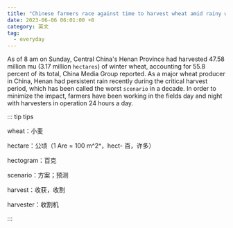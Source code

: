 ```yaml
---
title: "Chinese farmers race against time to harvest wheat amid rainy weather"
date: 2023-06-06 06:01:00 +8
category: 英文
tag:
  - everyday
---
```


As of 8 am on Sunday, Central China's Henan Province had harvested 47.58 million mu (3.17 million `hectares`) of winter wheat, accounting for 55.8 percent of its total, China Media Group reported. As a major wheat producer in China, Henan had persistent rain recently during the critical harvest period, which has been called the worst `scenario` in a decade. In order to minimize the impact, farmers have been working in the fields day and night with harvesters in operation 24 hours a day.

::: tip tips

wheat：小麦

hectare：公顷（1 Are = 100 m^2^，hect- 百，许多）

hectogram：百克

scenario：方案；预测

harvest：收获，收割

harvester：收割机

:::
